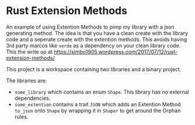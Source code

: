 # Rust Extension Methods

An example of using Extention Methods to pimp my library with a json generating method. The idea is that you have a clean create with the library code and a seperate create with the extention methods. This avoids having 3rd party marcos like `serde` as a dependency on your clean library code. This the write up at https://simbo1905.wordpress.com/2017/07/12/rust-extension-methods/

This project is a workspace containing two libraries and a binary project. 

The libraries are: 

* `some_library` which contains an enum `Shape`. This library has no external dependencies. 
* `some_extention` contains a trait `JSON` which adds an Extention Method `to_json` onto `Shape` by wrapping it in `Shaper` to get around the Orphan rules. 

